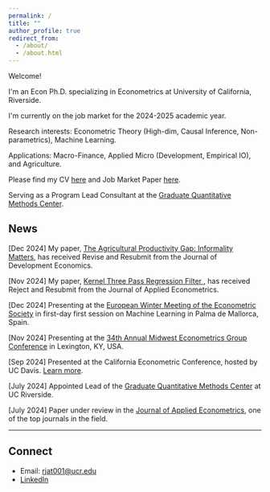 ```yaml
---
permalink: /
title: ""
author_profile: true
redirect_from: 
  - /about/
  - /about.html
---
```


Welcome!

I'm an Econ Ph.D. specializing in Econometrics at University of California, Riverside.

I'm currently on the job market for the 2024-2025 academic year.

Research interests: Econometric Theory (High-dim, Causal Inference, Non-parametrics), Machine Learning.

Applications: Macro-Finance, Applied Micro (Development, Empirical IO), and Agriculture.

Please find my CV <a href="http://rajveerjat.github.io/files/resume.pdf" target="_blank" rel="noopener noreferrer">here</a> and Job Market Paper <a href="http://rajveerjat.github.io/files/JMP.pdf" target="_blank" rel="noopener noreferrer">here</a>.

Serving as a Program Lead Consultant at the <a href="https://gradquant.ucr.edu/" target="_blank" rel="noopener noreferrer">Graduate Quantitative Methods Center</a>.

## News
<link rel="stylesheet" href="https://cdnjs.cloudflare.com/ajax/libs/font-awesome/6.0.0-beta3/css/all.min.css">

<!-- Line with three stars -->
<i class="fas fa-star flashing"></i> <i class="fas fa-star flashing"></i>[Dec 2024] My paper, [The Agricultural Productivity Gap: Informality Matters](https://rajveerjat.com/files/APG.pdf), has received Revise and Resubmit from the Journal of Development Economics.

<i class="fas fa-star flashing"></i> <i class="fas fa-star flashing"></i>[Nov 2024] My paper, [Kernel Three Pass Regression Filter ](https://rajveerjat.com/files/Kernel_3PRF.pdf), has received Reject and Resubmit from the Journal of Applied Econometrics.


<!-- Line with three stars -->
<i class="fas fa-star flashing"></i> <i class="fas fa-star flashing"></i>[Dec 2024] Presenting at the [European Winter Meeting of the Econometric Society](https://www.econometricsociety.org/regional-activities/schedule/2024/12/16/2024-European-Winter-Meeting-Palma-de-Majorca-Spain) in first-day first session on Machine Learning in Palma de Mallorca, Spain.

<i class="fas fa-star flashing"></i> [Nov 2024] Presenting at the [34th Annual Midwest Econometrics Group Conference](https://gatton.uky.edu/meg2024) in Lexington, KY, USA.

<i class="fas fa-star flashing"></i> <i class="fas fa-star flashing"></i>[Sep 2024] Presented at the California Econometric Conference, hosted by UC Davis. [Learn more](https://www.gsb.stanford.edu/faculty-research/faculty/conferences/california-econometrics).

<i class="fas fa-star flashing"></i> <i class="fas fa-star flashing"></i>[July 2024] Appointed Lead of the [Graduate Quantitative Methods Center](https://gradquant.ucr.edu/) at UC Riverside.

<i class="fas fa-star flashing"></i> <i class="fas fa-star flashing"></i>[July 2024] Paper under review in the [Journal of Applied Econometrics](https://onlinelibrary.wiley.com/journal/10991255), one of the top journals in the field.

<style>
  .flashing {
    animation: flash 1s infinite;
  }
  @keyframes flash {
    0% { opacity: 1; }
    50% { opacity: 0.5; }
    100% { opacity: 1; }
  }
</style>
---

## Connect
- Email: rjat001@ucr.edu 
- [LinkedIn](https://www.linkedin.com/in/rajveeriitr/)  
